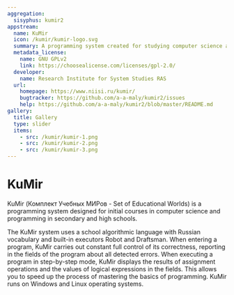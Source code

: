 ```yaml
---
aggregation:
  sisyphus: kumir2
appstream:
  name: KuMir
  icon: /kumir/kumir-logo.svg
  summary: A programming system created for studying computer science and programming at school and university.
  metadata_license:
    name: GNU GPLv2
    link: https://choosealicense.com/licenses/gpl-2.0/
  developer:
    name: Research Institute for System Studies RAS
  url:
    homepage: https://www.niisi.ru/kumir/
    bugtracker: https://github.com/a-a-maly/kumir2/issues
    help: https://github.com/a-a-maly/kumir2/blob/master/README.md
gallery:
  title: Gallery
  type: slider
  items:
    - src: /kumir/kumir-1.png
    - src: /kumir/kumir-2.png
    - src: /kumir/kumir-3.png
---
```


# KuMir

KuMir (Комплект Учебных МИРов - Set of Educational Worlds) is a programming system designed for initial courses in computer science and programming in secondary and high schools.

The KuMir system uses a school algorithmic language with Russian vocabulary and built-in executors Robot and Draftsman. When entering a program, KuMir carries out constant full control of its correctness, reporting in the fields of the program about all detected errors. When executing a program in step-by-step mode, KuMir displays the results of assignment operations and the values ​​of logical expressions in the fields. This allows you to speed up the process of mastering the basics of programming. KuMir runs on Windows and Linux operating systems.

<AGWGallery />

<!--@include: @en/apps/.parts/install/content-repo.md-->
